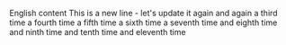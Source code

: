English content
This is a new line - let's update it again and again a third time a fourth time a fifth time a sixth time a seventh time and eighth time and ninth time and tenth time and eleventh time
